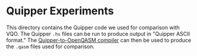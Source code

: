 # Quipper Experiments

This directory contains the Quipper code we used for comparison with VQO. The Quipper `.hs` files can be run to produce output in "Quipper ASCII format." The [Quipper-to-OpenQASM compiler](https://www.mathstat.dal.ca/~xbian/QasmTrans/index.php) can then be used to produce the `.qasm` files used for comparison.

